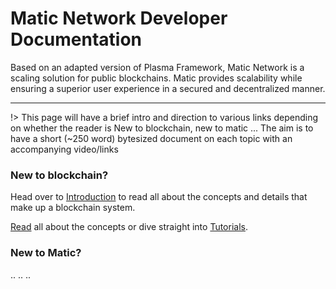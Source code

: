 # Matic Network Developer Documentation
<!-- last updated on {docsify-updated} -->
 Based on an adapted version of Plasma Framework, Matic Network is a scaling solution for public blockchains. Matic provides scalability while ensuring a superior user experience in a secured and decentralized manner.
<hr />

!> This page will have a brief intro and direction to various links depending on whether the reader is New to blockchain, new to matic ...
The aim is to have a short (~250 word) bytesized document on each topic with an accompanying video/links


### New to blockchain? 
Head over to [Introduction](/core/blockchain.md) to read all about the concepts and details that make up a blockchain system. 

[Read](#) all about the concepts or dive straight into [Tutorials](#).

### New to Matic?
..
..
..